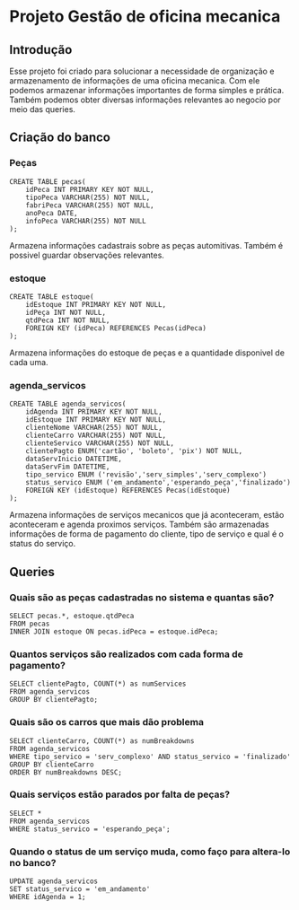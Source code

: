 # Projeto Gestão de oficina mecanica

## Introdução
Esse projeto foi criado para solucionar a necessidade de organização e armazenamento de informações de uma oficina mecanica. Com ele podemos armazenar informações importantes de forma simples e prática. Também podemos obter diversas informações relevantes ao negocio por meio das queries.

## Criação do banco

### Peças

```console
CREATE TABLE pecas(
    idPeca INT PRIMARY KEY NOT NULL,
    tipoPeca VARCHAR(255) NOT NULL,
    fabriPeca VARCHAR(255) NOT NULL,
    anoPeca DATE,
    infoPeca VARCHAR(255) NOT NULL
);
```

Armazena informações cadastrais sobre as peças automitivas. Também é possivel guardar observações relevantes. 

### estoque

```console
CREATE TABLE estoque(
    idEstoque INT PRIMARY KEY NOT NULL,
    idPeça INT NOT NULL,
    qtdPeca INT NOT NULL,
    FOREIGN KEY (idPeca) REFERENCES Pecas(idPeca)
);
```

Armazena informações do estoque de peças e a quantidade disponivel de cada uma.

### agenda_servicos

```console
CREATE TABLE agenda_servicos(
    idAgenda INT PRIMARY KEY NOT NULL,
    idEstoque INT PRIMARY KEY NOT NULL,
    clienteNome VARCHAR(255) NOT NULL,
    clienteCarro VARCHAR(255) NOT NULL,
    clienteServico VARCHAR(255) NOT NULL,
    clientePagto ENUM('cartão', 'boleto', 'pix') NOT NULL,
    dataServInicio DATETIME,
    dataServFim DATETIME,
    tipo_servico ENUM ('revisão','serv_simples','serv_complexo')
    status_servico ENUM ('em_andamento','esperando_peça','finalizado')
    FOREIGN KEY (idEstoque) REFERENCES Pecas(idEstoque)
);
```

Armazena informações de serviços mecanicos que já aconteceram, estão aconteceram e agenda proximos serviços. Também são armazenadas informações de forma de pagamento do cliente, tipo de serviço e qual é o status do serviço.

## Queries 


### Quais são as peças cadastradas no sistema e quantas são?

```console
SELECT pecas.*, estoque.qtdPeca
FROM pecas
INNER JOIN estoque ON pecas.idPeca = estoque.idPeca;
```

### Quantos serviços são realizados com cada forma de pagamento?
 
```console
SELECT clientePagto, COUNT(*) as numServices
FROM agenda_servicos
GROUP BY clientePagto;
```

### Quais são os carros que mais dão problema
 
```console
SELECT clienteCarro, COUNT(*) as numBreakdowns
FROM agenda_servicos
WHERE tipo_servico = 'serv_complexo' AND status_servico = 'finalizado'
GROUP BY clienteCarro
ORDER BY numBreakdowns DESC;
```

### Quais serviços estão parados por falta de peças?

```console
SELECT *
FROM agenda_servicos
WHERE status_servico = 'esperando_peça';
```

### Quando o status de um serviço muda, como faço para altera-lo no banco?

```console
UPDATE agenda_servicos
SET status_servico = 'em_andamento'
WHERE idAgenda = 1; 
```

 
